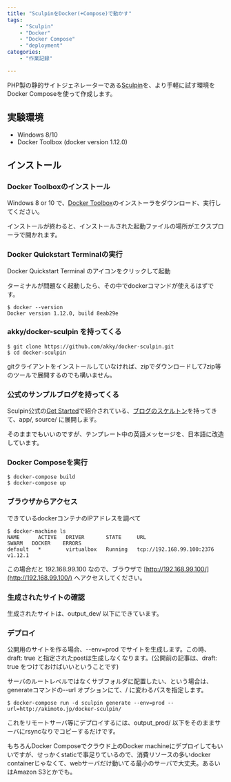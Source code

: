 ```yaml
---
title: "SculpinをDocker(+Compose)で動かす"
tags:
    - "Sculpin"
    - "Docker"
    - "Docker Compose"
    - "deployment"
categories:
    - "作業記録"

---
```

PHP製の静的サイトジェネレーターである[Sculpin](https://sculpin.io/)を、より手軽に試す環境をDocker Composeを使って作成します。

## 実験環境

  * Windows 8/10
  * Docker Toolbox (docker version 1.12.0)

## インストール

### Docker Toolboxのインストール

Windows 8 or 10 で、[Docker Toolbox](https://www.docker.com/products/docker-toolbox)のインストーラをダウンロード、実行してください。

インストールが終わると、インストールされた起動ファイルの場所がエクスプローラで開かれます。

### Docker Quickstart Terminalの実行

Docker Quickstart Terminal のアイコンをクリックして起動

ターミナルが問題なく起動したら、その中でdockerコマンドが使えるはずです。

~~~
$ docker --version
Docker version 1.12.0, build 8eab29e

~~~

### akky/docker-sculpin を持ってくる

~~~
$ git clone https://github.com/akky/docker-sculpin.git
$ cd docker-sculpin
~~~

gitクライアントをインストールしていなければ、zipでダウンロードして7zip等のツールで展開するのでも構いません。

### 公式のサンプルブログを持ってくる

Sculpin公式の[Get Started](https://sculpin.io/getstarted/)で紹介されている、[ブログのスケルトン](https://github.com/sculpin/sculpin-blog-skeleton)を持ってきて、app/, source/ に展開します。

そのままでもいいのですが、テンプレート中の英語メッセージを、日本語に改造しています。

### Docker Composeを実行

~~~
$ docker-compose build
$ docker-compose up
~~~

### ブラウザからアクセス

できているdockerコンテナのIPアドレスを調べて

~~~
$ docker-machine ls
NAME      ACTIVE   DRIVER       STATE     URL                         SWARM   DOCKER    ERRORS
default   *        virtualbox   Running   tcp://192.168.99.100:2376           v1.12.1
~~~

この場合だと 192.168.99.100 なので、ブラウザで [http://192.168.99.100/](http://192.168.99.100/) へアクセスしてください。

### 生成されたサイトの確認

生成されたサイトは、output_dev/ 以下にできています。

### デプロイ

公開用のサイトを作る場合、--env=prod でサイトを生成します。この時、draft: true と指定されたpostは生成しなくなります。(公開前の記事は、draft: true をつけておけばいいということです)

サーバのルートレベルではなくサブフォルダに配置したい、という場合は、generateコマンドの--url オプションにて、/ に変わるパスを指定します。


~~~
$ docker-compose run -d sculpin generate --env=prod --url=http://akimoto.jp/docker-sculpin/

~~~

これをリモートサーバ等にデプロイするには、output_prod/ 以下をそのままサーバにrsyncなりでコピーするだけです。

もちろんDocker Composeでクラウド上のDocker machineにデプロイしてもいいですが、せっかくstaticで事足りているので、消費リソースの多いdocker containerじゃなくて、webサーバだけ動いてる最小のサーバで大丈夫。あるいはAmazon S3とかでも。
